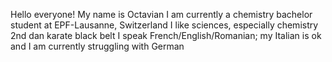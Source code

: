 Hello everyone!
My name is Octavian 
I am currently a chemistry bachelor student at EPF-Lausanne, Switzerland
I like sciences, especially chemistry
2nd dan karate black belt
I speak French/English/Romanian; my Italian is ok and I am currently struggling with German 

